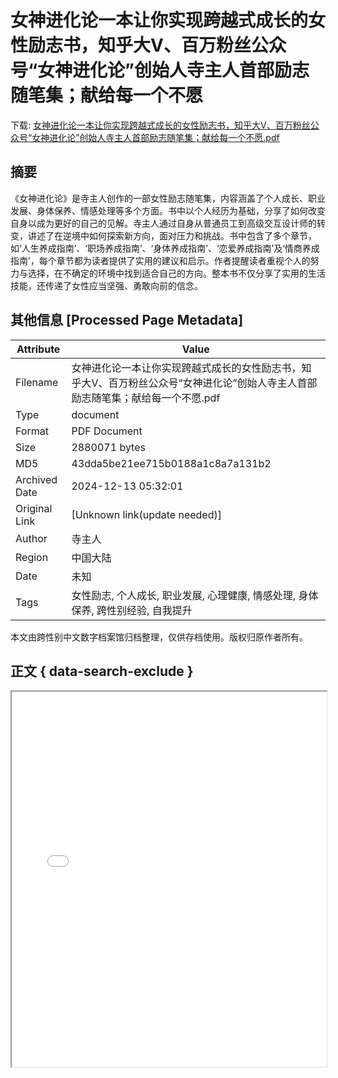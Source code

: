 # 女神进化论一本让你实现跨越式成长的女性励志书，知乎大V、百万粉丝公众号“女神进化论”创始人寺主人首部励志随笔集；献给每一个不愿

<!-- tcd_download_link -->
下载: <a href="../女神进化论一本让你实现跨越式成长的女性励志书，知乎大V、百万粉丝公众号“女神进化论”创始人寺主人首部励志随笔集；献给每一个不愿.pdf" download>女神进化论一本让你实现跨越式成长的女性励志书，知乎大V、百万粉丝公众号“女神进化论”创始人寺主人首部励志随笔集；献给每一个不愿.pdf</a>
<!-- tcd_download_link_end -->

## 摘要

<!-- tcd_abstract -->
《女神进化论》是寺主人创作的一部女性励志随笔集，内容涵盖了个人成长、职业发展、身体保养、情感处理等多个方面。书中以个人经历为基础，分享了如何改变自身以成为更好的自己的见解。寺主人通过自身从普通员工到高级交互设计师的转变，讲述了在逆境中如何探索新方向，面对压力和挑战。书中包含了多个章节，如‘人生养成指南’、‘职场养成指南’、‘身体养成指南’、‘恋爱养成指南’及‘情商养成指南’，每个章节都为读者提供了实用的建议和启示。作者提醒读者重视个人的努力与选择，在不确定的环境中找到适合自己的方向。整本书不仅分享了实用的生活技能，还传递了女性应当坚强、勇敢向前的信念。

<!-- tcd_abstract_end -->

## 其他信息 [Processed Page Metadata]

| Attribute       | Value                                  |
|-----------------|----------------------------------------|
| Filename        | 女神进化论一本让你实现跨越式成长的女性励志书，知乎大V、百万粉丝公众号“女神进化论”创始人寺主人首部励志随笔集；献给每一个不愿.pdf                             |
| Type            | document                                 |
| Format          | PDF Document                               |
| Size            | 2880071 bytes                           |
| MD5             | 43dda5be21ee715b0188a1c8a7a131b2                                  |
| Archived Date   | 2024-12-13 05:32:01                             |
| Original Link   | [Unknown link(update needed)]                         |
| Author          | 寺主人                               |
| Region          | 中国大陆                               |
| Date            | 未知                                 |
| Tags            | 女性励志, 个人成长, 职业发展, 心理健康, 情感处理, 身体保养, 跨性别经验, 自我提升                                 |

本文由跨性别中文数字档案馆归档整理，仅供存档使用。版权归原作者所有。


## 正文 { data-search-exclude }

<!-- tcd_main_text -->
<iframe src="../女神进化论一本让你实现跨越式成长的女性励志书，知乎大V、百万粉丝公众号“女神进化论”创始人寺主人首部励志随笔集；献给每一个不愿.pdf" width="100%" height="600px">
    <p>无法显示PDF，请下载查看。</p>
</iframe>
<!-- tcd_main_text_end -->

